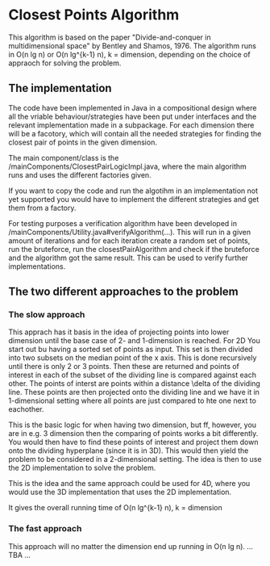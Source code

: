 # Closest Points Algorithm
This algorithm is based on the paper "Divide-and-conquer in multidimensional space" by Bentley and Shamos, 1976. The algorithm runs in O(n lg n) or O(n lg^{k-1} n), k = dimension, depending on the choice of appraoch for solving the problem.  


## The implementation
The code have been implemented in Java in a compositional design where all the vriable behaviour/strategies have been put under interfaces and the relevant implementation made in a subpackage. For each dimension there will be a facotory, which will contain all the needed strategies for finding the closest pair of points in the given dimension. 

The main component/class is the /mainComponents/ClosestPairLogicImpl.java, where the main algorithm runs and uses the different factories given. 

If you want to copy the code and run the algotihm in an implementation not yet supported you would have to implement the different strategies and get them from a factory. 

For testing purposes a verification algorithm have been developed in /mainComponents/Utility.java#verifyAlgorithm(...). 
This will run in a given amount of iterations and for each iteration create a random set of points, run the bruteforce, run the closestPairAlgorithm and check if the bruteforce and the algorithm got the same result. This can be used to verify further implementations. 

## The two different approaches to the problem
### The slow approach
This apprach has it basis in the idea of projecting points into lower dimension until the base case of 2- and 1-dimension is reached. For 2D You start out bu having a sorted set of points as input. This set is then divided into two subsets on the median point of the x axis. This is done recursively until there is only 2 or 3 points. Then these are returned and points of interest in each of the subset of the dividing line is compared against each other. The points of interst are points within a distance \delta of the dividing line. These points are then projected onto the dividing line and we have it in 1-dimensional setting where all points are just compared to hte one next to eachother.  

This is the basic logic for when having two dimension, but ff, however, you are in e.g. 3 dimension then the comparing of points works a bit differently. You would then have to find these points of interest and project them down onto the dividing hyperplane (since it is in 3D). This would then yield the problem to be considered in a 2-dimensional setting. The idea is then to use the 2D implementation to solve the problem. 

This is the idea and the same approach could be used for 4D, where you would use the 3D implementation that uses the 2D implementation. 

It gives the overall running time of O(n lg^{k-1} n), k = dimension

### The fast approach
This approach will no matter the dimension end up running in O(n lg n). 
... TBA ... 
